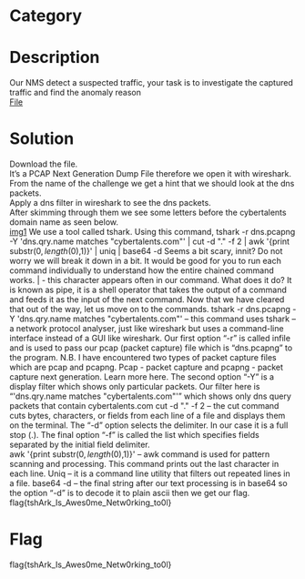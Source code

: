 # Category

# Description
Our NMS detect a suspected traffic, your task is to investigate the captured traffic and find the anomaly reason</br>
[File](./dns.pcapng) 
# Solution 
Download the file.</br> 
It’s a PCAP Next Generation Dump File therefore we open it with wireshark.</br>
From the name of the challenge we get a hint that we should look at the dns packets.</br> 
Apply a dns filter in wireshark to see the dns packets.</br>
After skimming through them we see some letters before the cybertalents domain name as seen below.</br>
[img1](.) 
We use a tool called tshark. Using this command, tshark -r dns.pcapng -Y 'dns.qry.name matches "cybertalents.com"' | cut -d "." -f 2 | awk '{print substr($0,length($0),1)}' | uniq | base64 -d 
Seems a bit scary, innit? Do not worry we will break it down in a bit.
It would be good for you to run each command individually to understand how the entire chained command works.
| - this character appears often in our command. What does it do? It is known as pipe, it is a shell operator that takes the output of a command and feeds it as the input of the next command. Now that we have cleared that out of the way, let us move on to the commands.
tshark -r dns.pcapng -Y 'dns.qry.name matches "cybertalents.com"' – this command uses tshark – a network protocol analyser, just like wireshark but uses a command-line interface instead of a GUI like wireshark. Our first option “-r” is called infile and is used to pass our pcap (packet capture) file which is “dns.pcapng” to the program. 
N.B. I have encountered two types of packet capture files which are pcap and pcapng. Pcap - packet capture and pcapng - packet capture next generation. Learn more here. The second option “-Y” is a display filter which shows only particular packets. Our filter here is “'dns.qry.name matches "cybertalents.com"'” which shows only dns query packets that contain cybertalents.com 
cut -d "." -f 2 – the cut command cuts bytes, characters, or fields from each line of a file and displays them on the terminal. The “-d” option selects the delimiter. In our case it is a full stop (.). The final option “-f” is called the list which specifies fields separated by the initial field delimiter.  
awk '{print substr($0,length($0),1)}' – awk command is used for pattern scanning and processing. This command prints out the last character in each line. 
Uniq – it is a command line utility that filters out repeated lines in a file. 
base64 -d – the final string after our text processing is in base64 so the option “-d” is to decode it to plain ascii then we get our flag.
flag{tshArk_Is_Awes0me_Netw0rking_to0l}


# Flag
flag{tshArk_Is_Awes0me_Netw0rking_to0l}